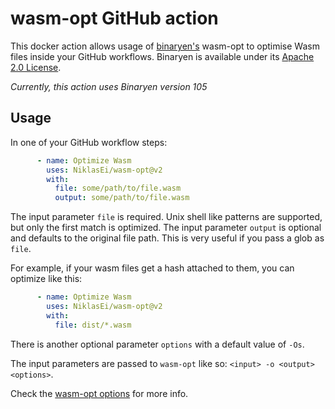 # wasm-opt GitHub action

This docker action allows usage of [binaryen's](https://github.com/WebAssembly/binaryen) wasm-opt to optimise Wasm files inside your GitHub workflows. Binaryen is available under its [Apache 2.0 License](https://github.com/WebAssembly/binaryen/blob/main/LICENSE).

*Currently, this action uses Binaryen version 105*

## Usage

In one of your GitHub workflow steps:
```yaml
      - name: Optimize Wasm
        uses: NiklasEi/wasm-opt@v2
        with:
          file: some/path/to/file.wasm
          output: some/path/to/file.wasm
```

The input parameter `file` is required. Unix shell like patterns are supported, but only the first match is optimized. The input parameter `output` is optional and defaults to the original file path. This is very useful if you pass a glob as `file`.

For example, if your wasm files get a hash attached to them, you can optimize like this:
```yaml
      - name: Optimize Wasm
        uses: NiklasEi/wasm-opt@v2
        with:
          file: dist/*.wasm
```

There is another optional parameter `options` with a default value of `-Os`. 

The input parameters are passed to `wasm-opt` like so: `<input> -o <output> <options>`.

Check the [wasm-opt options](https://github.com/WebAssembly/binaryen/blob/main/src/tools/optimization-options.h) for more info.
